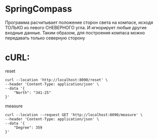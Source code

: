 # SpringCompass
Программа расчитывает положение сторон света на компасе, исходя ТОЛЬКО из левого СНЕВЕРНОГО угла. И игнорирует любые другие входные данные. Таким образом, для построения компаса можно передавать только северную сторону
# cURL:
reset
```
curl --location 'http://localhost:8090/reset' \
--header 'Content-Type: application/json' \
--data '{
    "North": "341-25"
}'
```
measure
```
curl --location --request GET 'http://localhost:8090/measure' \
--header 'Content-Type: application/json' \
--data '{
    "Degree": 359
}'
```
